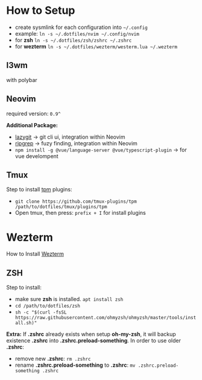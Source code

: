 # How to Setup
- create sysmlink for each configuration into `~/.config`
- example: `ln -s ~/.dotfiles/nvim ~/.config/nvim`
- for **zsh** `ln -s ~/.dotfiles/zsh/zshrc ~/.zshrc`
- for **wezterm** `ln -s ~/.dotfiles/wezterm/westerm.lua ~/.wezterm`

## I3wm
with polybar

## Neovim 
required version: `0.9^`

**Additional Package:**
- [lazygit](https://github.com/jesseduffield/lazygit) -> git cli ui, integration within Neovim
- [ripgrep](https://github.com/BurntSushi/ripgrep) -> fuzy finding, integration within Neovim
- `npm install -g @vue/language-server @vue/typescript-plugin` -> for vue develompent

## Tmux
Step to install [tpm](https://github.com/tmux-plugins/tpm) plugins:
- `git clone https://github.com/tmux-plugins/tpm /path/to/dotfiles/tmux/plugins/tpm`
- Open tmux, then press: `prefix + I` for install plugins

# Wezterm
How to Install [Wezterm](https://wezfurlong.org/wezterm/installation.html)

## ZSH
Step to install:
- make sure **zsh** is installed. `apt install zsh`
- `cd /path/to/dotfiles/zsh`
- `sh -c "$(curl -fsSL https://raw.githubusercontent.com/ohmyzsh/ohmyzsh/master/tools/install.sh)"`

**Extra:** If **.zshrc** already exists when setup **oh-my-zsh**, it will backup existence **.zshrc** into **.zshrc.preload-something**. In order to use older **.zshrc**:
- remove new **.zshrc**: `rm .zshrc`
- rename **.zshrc.preload-something** to **.zshrc**: `mv .zshrc.preload-something .zshrc`
